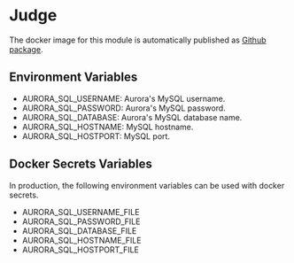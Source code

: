 Judge
=====

The docker image for this module is automatically published as [Github package](https://github.com/pushkar8723/aurora/packages/23019).

Environment Variables
---------------------

- AURORA_SQL_USERNAME: Aurora's MySQL username.
- AURORA_SQL_PASSWORD: Aurora's MySQL password.
- AURORA_SQL_DATABASE: Aurora's MySQL database name.
- AURORA_SQL_HOSTNAME: MySQL hostname.
- AURORA_SQL_HOSTPORT: MySQL port.

Docker Secrets Variables
------------------------

In production, the following environment variables can be used with docker secrets.

- AURORA_SQL_USERNAME_FILE
- AURORA_SQL_PASSWORD_FILE
- AURORA_SQL_DATABASE_FILE
- AURORA_SQL_HOSTNAME_FILE
- AURORA_SQL_HOSTPORT_FILE
